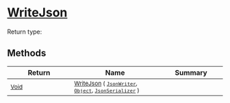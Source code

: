 # [WriteJson](./DistanceFunctionJsonConverter-100664087.md)


Return type:
## Methods

| Return | Name | Summary | 
| --- | --- | --- | 
| <sub>[Void](https://docs.microsoft.com/en-us/dotnet/api/System.Void)</sub><img width=200/>| <sub>[WriteJson](./DistanceFunctionJsonConverter-100664087.md) ( [`JsonWriter`](./DistanceFunctionJsonConverter-100664087.md), [`Object`](https://docs.microsoft.com/en-us/dotnet/api/System.Object), [`JsonSerializer`](./DistanceFunctionJsonConverter-100664087.md) )</sub>| <sub></sub><img width=200/>| <br>



